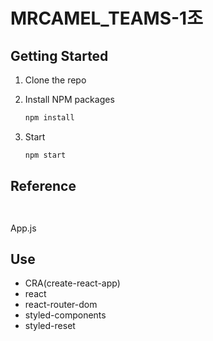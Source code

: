# MRCAMEL_TEAMS-1조

## Getting Started

1. Clone the repo
   
2. Install NPM packages
   ```sh
   npm install
   ```
3. Start
   ```sh
   npm start
   ```

## Reference

```
 
```

App.js

## Use

- CRA(create-react-app)
- react
- react-router-dom
- styled-components
- styled-reset


